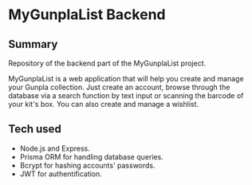 # MyGunplaList Backend

## Summary

Repository of the backend part of the MyGunplaList project.

MyGunplaList is a web application that will help you create and manage your Gunpla collection.
Just create an account, browse through the database via a search function by text input or scanning
the barcode of your kit's box. You can also create and manage a wishlist.

## Tech used

- Node.js and Express.
- Prisma ORM for handling database queries.
- Bcrypt for hashing accounts' passwords.
- JWT for authentification.

